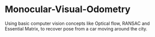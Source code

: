 # Monocular-Visual-Odometry
Using basic computer vision concepts like Optical flow, RANSAC and Essential Matrix, to recover pose from a car moving around the city. 
